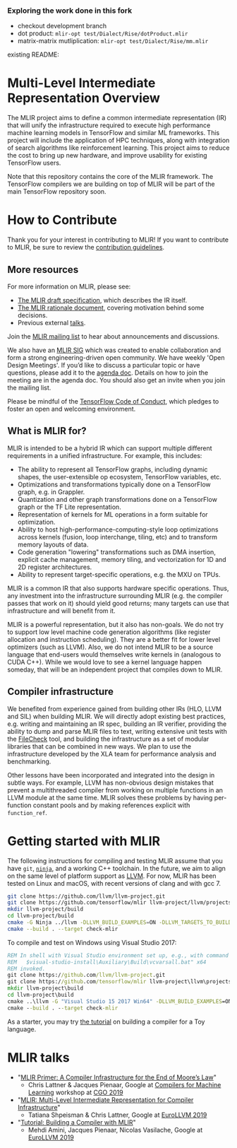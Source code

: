 ### Exploring the work done in this fork
* checkout development branch
* dot product: `mlir-opt test/Dialect/Rise/dotProduct.mlir`
* matrix-matrix mutliplication: `mlir-opt test/Dialect/Rise/mm.mlir`

existing README:

# Multi-Level Intermediate Representation Overview

The MLIR project aims to define a common intermediate representation (IR) that
will unify the infrastructure required to execute high performance machine
learning models in TensorFlow and similar ML frameworks. This project will
include the application of HPC techniques, along with integration of search
algorithms like reinforcement learning. This project aims to reduce the cost to
bring up new hardware, and improve usability for existing TensorFlow users.

Note that this repository contains the core of the MLIR framework. The
TensorFlow compilers we are building on top of MLIR will be part of the
main TensorFlow repository soon.

# How to Contribute

Thank you for your interest in contributing to MLIR! If you want to contribute
to MLIR, be sure to review the [contribution guidelines](CONTRIBUTING.md).

## More resources

For more information on MLIR, please see:

*   [The MLIR draft specification](g3doc/LangRef.md), which describes the IR
    itself.
*   [The MLIR rationale document](g3doc/Rationale.md), covering motivation
    behind some decisions.
*   Previous external [talks](#mlir-talks).

Join the [MLIR mailing list](https://groups.google.com/a/tensorflow.org/forum/#!forum/mlir)
to hear about announcements and discussions.

We also have an [MLIR SIG](https://github.com/tensorflow/community/blob/master/sigs/mlir/CHARTER.md)
which was created to enable collaboration and form a strong
engineering-driven open community. We have weekly 'Open Design Meetings'. If you’d like
to discuss a particular topic or have questions, please add it to the [agenda doc](https://docs.google.com/document/d/1y_9f1AbfgcoVdJh4_aM6-BaSHvrHl8zuA5G4jv_94K8/edit#).
Details on how to join the meeting are in the agenda doc. You
should also get an invite when you join the mailing list.

Please be mindful of the [TensorFlow Code of Conduct](https://github.com/tensorflow/tensorflow/blob/master/CODE_OF_CONDUCT.md),
which pledges to foster an open and welcoming environment.

## What is MLIR for?

MLIR is intended to be a hybrid IR which can support multiple different
requirements in a unified infrastructure. For example, this includes:

*   The ability to represent all TensorFlow graphs, including dynamic shapes,
    the user-extensible op ecosystem, TensorFlow variables, etc.
*   Optimizations and transformations typically done on a TensorFlow graph, e.g.
    in Grappler.
*   Quantization and other graph transformations done on a TensorFlow graph or
    the TF Lite representation.
*   Representation of kernels for ML operations in a form suitable for
    optimization.
*   Ability to host high-performance-computing-style loop optimizations across
    kernels (fusion, loop interchange, tiling, etc) and to transform memory
    layouts of data.
*   Code generation "lowering" transformations such as DMA insertion, explicit
    cache management, memory tiling, and vectorization for 1D and 2D register
    architectures.
*   Ability to represent target-specific operations, e.g. the MXU on TPUs.

MLIR is a common IR that also supports hardware specific operations. Thus,
any investment into the infrastructure surrounding MLIR (e.g. the compiler
passes that work on it) should yield good returns; many targets can use that
infrastructure and will benefit from it.

MLIR is a powerful representation, but it also has non-goals. We do not try to
support low level machine code generation algorithms (like register allocation
and instruction scheduling). They are a better fit for lower level optimizers
(such as LLVM). Also, we do not intend MLIR to be a source language that
end-users would themselves write kernels in (analogous to CUDA C++). While we
would love to see a kernel language happen someday, that will be an independent
project that compiles down to MLIR.

## Compiler infrastructure

We benefited from experience gained from building other IRs (HLO, LLVM and SIL)
when building MLIR. We will directly adopt existing best practices, e.g. writing
and maintaining an IR spec, building an IR verifier, providing the ability to
dump and parse MLIR files to text, writing extensive unit tests with the
[FileCheck](https://llvm.org/docs/CommandGuide/FileCheck.html) tool, and
building the infrastructure as a set of modular libraries that can be combined
in new ways. We plan to use the infrastructure developed by the XLA team for
performance analysis and benchmarking.

Other lessons have been incorporated and integrated into the design in subtle
ways. For example, LLVM has non-obvious design mistakes that prevent a
multithreaded compiler from working on multiple functions in an LLVM module at
the same time. MLIR solves these problems by having per-function constant pools
and by making references explicit with `function_ref`.

# Getting started with MLIR

The following instructions for compiling and testing MLIR assume that you have
`git`, [`ninja`](https://ninja-build.org/), and a working C++ toolchain. In the
future, we aim to align on the same level of platform support as
[LLVM](https://llvm.org/docs/GettingStarted.html#requirements). For now, MLIR
has been tested on Linux and macOS, with recent versions of clang and with
gcc 7.

```sh
git clone https://github.com/llvm/llvm-project.git
git clone https://github.com/tensorflow/mlir llvm-project/llvm/projects/mlir
mkdir llvm-project/build
cd llvm-project/build
cmake -G Ninja ../llvm -DLLVM_BUILD_EXAMPLES=ON -DLLVM_TARGETS_TO_BUILD="host"
cmake --build . --target check-mlir
```

To compile and test on Windows using Visual Studio 2017:

```bat
REM In shell with Visual Studio environment set up, e.g., with command such as
REM   $visual-studio-install\Auxiliary\Build\vcvarsall.bat" x64
REM invoked.
git clone https://github.com/llvm/llvm-project.git
git clone https://github.com/tensorflow/mlir llvm-project\llvm\projects\mlir
mkdir llvm-project\build
cd llvm-project\build
cmake ..\llvm -G "Visual Studio 15 2017 Win64" -DLLVM_BUILD_EXAMPLES=ON -DLLVM_TARGETS_TO_BUILD="host" -DCMAKE_BUILD_TYPE=Release -Thost=x64
cmake --build . --target check-mlir
```

As a starter, you may try [the tutorial](g3doc/Tutorials/Toy/Ch-1.md) on
building a compiler for a Toy language.

# MLIR talks

* "[MLIR Primer: A Compiler Infrastructure for the End of Moore’s Law](https://ai.google/research/pubs/pub48035.pdf)"
  * Chris Lattner & Jacques Pienaar, Google at
    [Compilers for Machine Learning](https://www.c4ml.org/) workshop at
    [CGO 2019](http://cgo.org/cgo2019/)
* "[MLIR: Multi-Level Intermediate Representation for Compiler
    Infrastructure](https://llvm.org/devmtg/2019-04/talks.html#Keynote_1)"
  * Tatiana Shpeisman & Chris Lattner, Google at
    [EuroLLVM 2019](https://llvm.org/devmtg/2019-04)
* "[Tutorial: Building a Compiler with MLIR](https://llvm.org/devmtg/2019-04/talks.html#Tutorial_1)"
  * Mehdi Amini, Jacques Pienaar, Nicolas Vasilache, Google at
    [EuroLLVM 2019](https://llvm.org/devmtg/2019-04)
